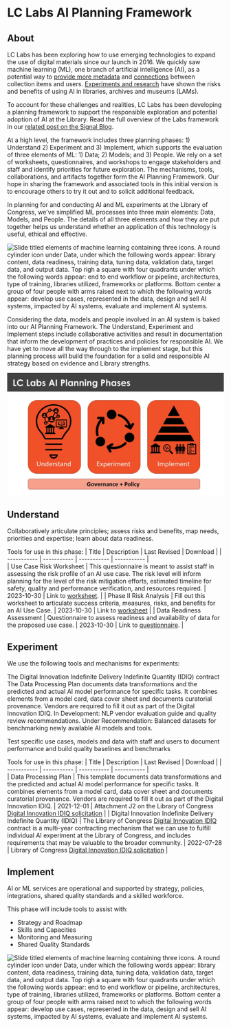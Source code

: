 # LC Labs AI Planning Framework



## About 
LC Labs has been exploring how to use emerging technologies to expand the use of digital materials since our launch in 2016. We quickly saw machine learning (ML), one branch of artificial intelligence (AI), as a potential way to [provide more metadata](https://labs.loc.gov/work/experiments/experimental-access/) and [connections](https://citizen-dj.labs.loc.gov/) between collection items and users.  [Experiments and research](https://blogs.loc.gov/thesignal/2023/11/why-experiment-machine-learning-at-the-library-of-congress/) have shown the risks and benefits of using AI in libraries, archives and museums (LAMs).

To account for these challenges and realities, LC Labs has been developing a planning framework to support the responsible exploration and potential adoption of AI at the Library.  Read the full overview of the Labs framework in our [related post on the Signal Blog](https://blogs.loc.gov/thesignal/2023/11/introducing-the-lc-labs-artificial-intelligence-planning-framework).

At a high level, the framework includes three planning phases:  1) Understand 2) Experiment and 3) Implement, which supports the evaluation of three elements of ML: 1) Data; 2) Models; and 3) People. We rely on a set of worksheets, questionnaires, and workshops to engage stakeholders and staff and identify priorities for future exploration. The mechanisms, tools, collaborations, and artifacts together form the AI Planning Framework. Our hope in sharing the framework and associated tools in this initial version is to encourage others to try it out and to solicit additional feedback.  

In planning for and conducting AI and ML experiments at the Library of Congress, we've simplified ML processes into three main elements:  Data, Models, and People. The details of all three elements and how they are put together helps us understand whether an application of this technology is useful, ethical and effective.  

![Slide titled elements of machine learning containing three icons. A round cylinder icon under Data, under which the following words appear: library content, data readiness, training data, tuning data, validation data, target data, and output data. Top righ a square with four quadrants under which the following words appear: end to end workflow or pipeline, architectures, type of training, libraries utilized, frameworks or platforms. Bottom center a group of four people with arms raised next to which the following words appear: develop use cases, represented in the data, design and sell AI systems, impacted by AI systems, evaluate and implement AI systems.](/images/AIframework-1.jpg)

Considering the data, models and people involved in an AI system is baked into our AI Planning Framework. The Understand, Experiment and Implement steps include collaborative activities and result in documentation that inform the development of practices and policies for responsible AI. We have yet to move all the way through to the implement stage, but this planning process will build the foundation for a solid and responsible AI strategy based on evidence and Library strengths. 

![Slide titled planning phases containing three blue rectangles side by side. The first reads understand and depicts a lighbulb icon. The middle rectangle reads Experiment and depicts a cycle icon. The third reads Implement and depicts a pyramid underneath which are icons of a building with pillars, magnifying glass, people, and a clipboard. At the bottom is a long rectangle reading Governance and Policy.](/images/AIframework-2.jpg)

## Understand 
Collaboratively articulate principles; assess risks and benefits, map needs, priorities and expertise; learn about data readiness. 

Tools for use in this phase: 
| Title      | Description | Last Revised | Download | 
| ----------- | ----------- |  ----------- |  ----------- |  
| Use Case Risk Worksheet     | This questionnaire is meant to assist staff in assessing the risk profile of an AI use case. The risk level will inform planning for the level of the risk mitigation efforts, estimated timeline for safety, quality and performance verification, and resources required.       | 2023-10-30 | Link to [worksheet](https://github.com/LibraryOfCongress/labs-ai-framework/blob/main/Understand/Use_Case_Assessment_Worksheet_2023-11-13-draft.docx). | 
| Phase II Risk Analysis  | Fill out this worksheet to articulate success criteria, measures, risks, and benefits for an AI Use Case. | 2023-10-30 | Link to [worksheet](https://github.com/LibraryOfCongress/labs-ai-framework/blob/main/Understand/PhaseII_Risk_Assessement_-_2023-10-30-draft.docx) | 
| Data Readiness Assessment     | Questionnaire to assess readiness and availability of data for the proposed use case.       | 2023-10-30 | Link to [questionnaire](https://github.com/LibraryOfCongress/labs-ai-framework/blob/main/Understand/Data_Assessment_Worksheet_2023-11-14.docx). |


## Experiment 
We use the following tools and mechanisms for experiments:

The Digital Innovation Indefinite Delivery Indefinite Quantity (IDIQ) contract 
The Data Processing Plan documents data transformations and the predicted and actual AI model performance for specific tasks. It combines elements from a model card, data cover sheet and documents curatorial provenance. Vendors are required to fill it out as part of the Digital Innovation IDIQ.
In Development: NLP vendor evaluation guide and quality review recommendations.
Under Recommendation: Balanced datasets for benchmarking newly available AI models and tools.

Test specific use cases, models and data with staff and users to document performance and build quality baselines and benchmarks

Tools for use in this phase: 
| Title      | Description | Last Revised | Download | 
| ----------- | ----------- |  ----------- |  ----------- |  
| Data Processing Plan   | This template documents data transformations and the predicted and actual AI model performance for specific tasks. It combines elements from a model card, data cover sheet and documents curatorial provenance. Vendors are required to fill it out as part of the Digital Innovation IDIQ.       | 2021-12-01 | Attachment J2 on the Library of Congress [Digital Innovation IDIQ solicitation](https://github.com/LibraryOfCongress/labs-ai-framework/blob/main/Experiment/Data-Processing-Plan-template-2021-12-01-draft.docx) | 
| Digital Innovation Indefinite Delivery Indefinite Quantity (IDIQ)  | The Library of Congress [Digital Innovation IDIQ](https://sam.gov/opp/1e6e3f521dd443809e6d0107b5101580/view#general) contract is a multi-year contracting mechanism that we can use to fulfill individual AI experiment at the Library of Congress, and includes requirements that may be valuable to the broader community.       | 2022-07-28 | Library of Congress [Digital Innovation IDIQ solicitation](https://github.com/LibraryOfCongress/labs-ai-framework/blob/main/Experiment/DigitalInnovationIDIQsigned.pdf) | 


## Implement 
AI or ML services are operational and supported by strategy, policies, integrations, shared quality standards and a skilled workforce.

This phase will include tools to assist with:
- Strategy and Roadmap 
- Skills and Capacities 
- Monitoring and Measuring
- Shared Quality Standards

![Slide titled elements of machine learning containing three icons. A round cylinder icon under Data, under which the following words appear: library content, data readiness, training data, tuning data, validation data, target data, and output data. Top righ a square with four quadrants under which the following words appear: end to end workflow or pipeline, architectures, type of training, libraries utilized, frameworks or platforms. Bottom center a group of four people with arms raised next to which the following words appear: develop use cases, represented in the data, design and sell AI systems, impacted by AI systems, evaluate and implement AI systems.](/images/AIframework-3.jpg)
